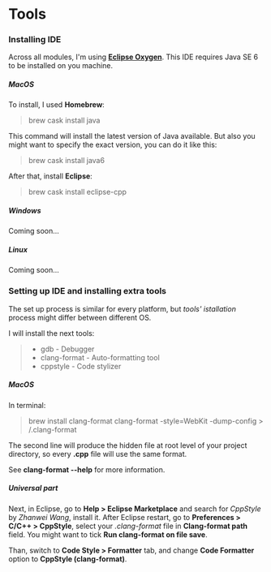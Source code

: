 # Tools
### Installing IDE
Across all modules, I'm using [**Eclipse Oxygen**](http://www.eclipse.org/downloads/).
This IDE requires Java SE 6 to be installed on you machine.

##### MacOS
To install, I used **Homebrew**:
> brew cask install java

This command will install the latest version of Java available.
But also you might want to specify the exact version, you can do it like this:

> brew cask install java6

After that, install **Eclipse**:
> brew cask install eclipse-cpp

##### Windows
Coming soon...
##### Linux
Coming soon...

### Setting up IDE and installing extra tools
The set up process is similar for every platform, but _tools' istallation_ process might differ between different OS.

I will install the next tools:
> - gdb - Debugger
> - clang-format - Auto-formatting tool
> - cppstyle - Code stylizer

##### MacOS
In terminal:
> brew install clang-format
> clang-format -style=WebKit -dump-config > **<your-project-root-directory>**/.clang-format

The second line will produce the hidden file at root level of your project directory,
so every **.cpp** file will use the same format.

See **clang-format --help** for more information.

##### Universal part
Next, in Eclipse, go to **Help > Eclipse Marketplace** and search for _CppStyle_ by _Zhanwei Wang_, install it.
After Eclipse restart, go to **Preferences > C/C++ > CppStyle**,
select your _.clang-format_ file in **Clang-format path** field.
You might want to tick **Run clang-format on file save**.

Than, switch to **Code Style > Formatter** tab, and change **Code Formatter** option to **CppStyle (clang-format)**.